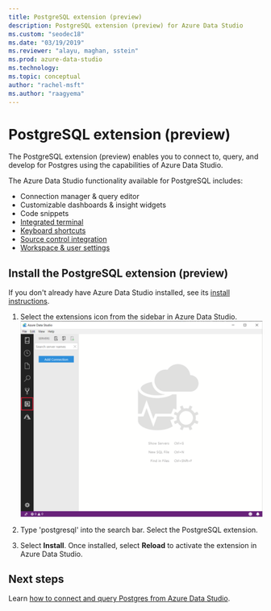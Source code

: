 ```yaml
---
title: PostgreSQL extension (preview)
description: PostgreSQL extension (preview) for Azure Data Studio
ms.custom: "seodec18"
ms.date: "03/19/2019"
ms.reviewer: "alayu, maghan, sstein"
ms.prod: azure-data-studio
ms.technology: 
ms.topic: conceptual
author: "rachel-msft"
ms.author: "raagyema"
---
```


# PostgreSQL extension (preview)

The PostgreSQL extension (preview) enables you to connect to, query, and develop for Postgres using the capabilities of Azure Data Studio. 

The Azure Data Studio functionality available for PostgreSQL includes:

- Connection manager & query editor
- Customizable dashboards & insight widgets
- Code snippets
- [Integrated terminal](integrated-terminal.md)
- [Keyboard shortcuts](keyboard-shortcuts.md)
- [Source control integration](source-control.md)
- [Workspace & user settings](settings.md)


## Install the PostgreSQL extension (preview)

If you don't already have Azure Data Studio installed, see its [install instructions](download.md).

1. Select the extensions icon from the sidebar in Azure Data Studio.
   ![Extensions icon](media/extensions/postgresql-extension/extensions-icon.png)

2. Type 'postgresql' into the search bar. Select the PostgreSQL extension.

3. Select **Install**. Once installed, select **Reload** to activate the extension in Azure Data Studio.


## Next steps

Learn [how to connect and query Postgres from Azure Data Studio](quickstart-postgres.md).


